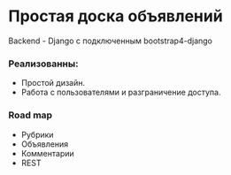 # Простая доска объявлений

Backend - Django с подключенным bootstrap4-django

### Реализованны:
- Простой дизайн.
- Работа с пользователями и разграничение доступа.

### Road map
- Рубрики
- Объявления
- Комментарии
- REST
